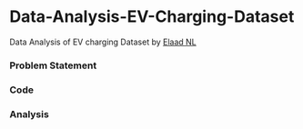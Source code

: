 # Data-Analysis-EV-Charging-Dataset
Data Analysis of EV charging Dataset by [Elaad NL](https://elaad.nl/en/)
### Problem Statement
### Code
### Analysis
